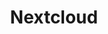 ---
draft: false
title: Nextcloud
content:
  id: nextcloud
  name: Nextcloud
  website: https://nextcloud.com/
  short_description: Nextcloud provides an industry-leading, on-premises content collaboration platform.
---